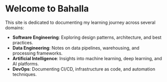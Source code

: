 # Welcome to Bahalla

This site is dedicated to documenting my learning journey across several domains:

*   **Software Engineering**: Exploring design patterns, architecture, and best practices.
*   **Data Engineering**: Notes on data pipelines, warehousing, and processing frameworks.
*   **Artificial Intelligence**: Insights into machine learning, deep learning, and AI platforms.
*   **DevOps**: Documenting CI/CD, infrastructure as code, and automation techniques.
